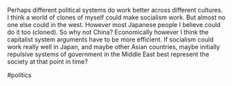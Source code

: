 
Perhaps different political systems do work better across different cultures. I think a world of clones of myself could make socialism work. But almost no one else could in the west. However most Japanese people I believe could do it too (cloned). So why not China? Economically however I think the capitalist system arguments have to be more efficient. If socialism could work really well in Japan, and maybe other Asian countries, maybe initially repulsive systems of government in the Middle East best represent the society at that point in time?

#politics 